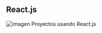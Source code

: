 ## React.js 
![imagen](![image](https://github.com/nicoleviarengo/React.js/assets/96841120/4112cc0c-54a0-4d3e-b007-20cf65a334ec)
)
Proyectos usando React.js
